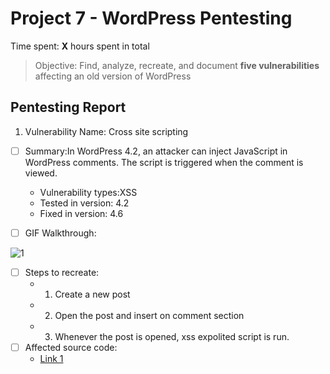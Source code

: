 # Project 7 - WordPress Pentesting

Time spent: **X** hours spent in total

> Objective: Find, analyze, recreate, and document **five vulnerabilities** affecting an old version of WordPress

## Pentesting Report

1. Vulnerability Name: Cross site scripting  
  - [ ] Summary:In WordPress 4.2, an attacker can inject JavaScript in 
WordPress comments. The script is triggered when the comment is viewed.
    - Vulnerability types:XSS
    - Tested in version: 4.2
    - Fixed in version:  4.6
  - [ ] GIF Walkthrough:
  
  
  ![1](https://user-images.githubusercontent.com/24555370/31864921-e4a6ec18-b733-11e7-8d18-aa71ec06f50f.gif)
  - [ ] Steps to recreate: 
      -  1. Create a new post
      - 2. Open the post and insert <script>alert("XSS")</script> on comment section
      - 3. Whenever the post is opened, xss expolited script is run.
  - [ ] Affected source code:
    - [Link 1](https://github.com/WordPress/WordPress/commit/c9e60dab176635d4bfaaf431c0ea891e4726d6e0)
    
    

